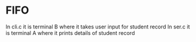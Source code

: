 # FIFO
In cli.c  it is terminal B where it takes user input for student record
In ser.c it is terminal A where it prints details of student record
